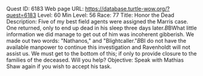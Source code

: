 Quest ID: 6183
Web page URL: https://database.turtle-wow.org/?quest=6183
Level: 60
Min Level: 56
Race: 77
Title: Honor the Dead
Description: Five of my best field agents were assigned the Marris case. One returned, only to end up dead in his sleep three days later.$B$BWhat little information we did manage to get out of him was incoherent gibberish. We made out two words: "Nathanos," and "Blightcaller."$B$BI do not have the available manpower to continue this investigation and Ravenholdt will not assist us. We must get to the bottom of this; if only to provide closure to the families of the deceased. Will you help?
Objective: Speak with Mathias Shaw again if you wish to accept his task.
